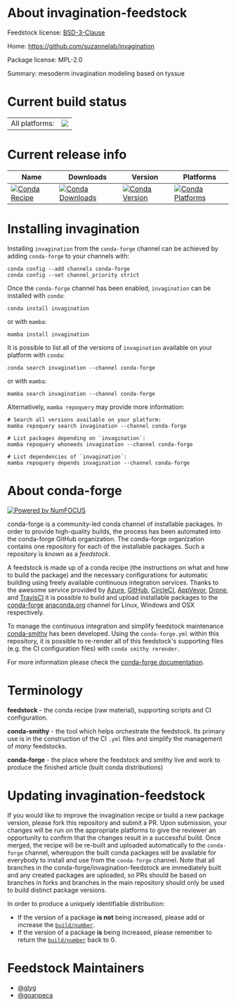 About invagination-feedstock
============================

Feedstock license: [BSD-3-Clause](https://github.com/conda-forge/invagination-feedstock/blob/main/LICENSE.txt)

Home: https://github.com/suzannelab/invagination

Package license: MPL-2.0

Summary: mesoderm invagination modeling based on tyssue

Current build status
====================


<table><tr><td>All platforms:</td>
    <td>
      <a href="https://dev.azure.com/conda-forge/feedstock-builds/_build/latest?definitionId=17762&branchName=main">
        <img src="https://dev.azure.com/conda-forge/feedstock-builds/_apis/build/status/invagination-feedstock?branchName=main">
      </a>
    </td>
  </tr>
</table>

Current release info
====================

| Name | Downloads | Version | Platforms |
| --- | --- | --- | --- |
| [![Conda Recipe](https://img.shields.io/badge/recipe-invagination-green.svg)](https://anaconda.org/conda-forge/invagination) | [![Conda Downloads](https://img.shields.io/conda/dn/conda-forge/invagination.svg)](https://anaconda.org/conda-forge/invagination) | [![Conda Version](https://img.shields.io/conda/vn/conda-forge/invagination.svg)](https://anaconda.org/conda-forge/invagination) | [![Conda Platforms](https://img.shields.io/conda/pn/conda-forge/invagination.svg)](https://anaconda.org/conda-forge/invagination) |

Installing invagination
=======================

Installing `invagination` from the `conda-forge` channel can be achieved by adding `conda-forge` to your channels with:

```
conda config --add channels conda-forge
conda config --set channel_priority strict
```

Once the `conda-forge` channel has been enabled, `invagination` can be installed with `conda`:

```
conda install invagination
```

or with `mamba`:

```
mamba install invagination
```

It is possible to list all of the versions of `invagination` available on your platform with `conda`:

```
conda search invagination --channel conda-forge
```

or with `mamba`:

```
mamba search invagination --channel conda-forge
```

Alternatively, `mamba repoquery` may provide more information:

```
# Search all versions available on your platform:
mamba repoquery search invagination --channel conda-forge

# List packages depending on `invagination`:
mamba repoquery whoneeds invagination --channel conda-forge

# List dependencies of `invagination`:
mamba repoquery depends invagination --channel conda-forge
```


About conda-forge
=================

[![Powered by
NumFOCUS](https://img.shields.io/badge/powered%20by-NumFOCUS-orange.svg?style=flat&colorA=E1523D&colorB=007D8A)](https://numfocus.org)

conda-forge is a community-led conda channel of installable packages.
In order to provide high-quality builds, the process has been automated into the
conda-forge GitHub organization. The conda-forge organization contains one repository
for each of the installable packages. Such a repository is known as a *feedstock*.

A feedstock is made up of a conda recipe (the instructions on what and how to build
the package) and the necessary configurations for automatic building using freely
available continuous integration services. Thanks to the awesome service provided by
[Azure](https://azure.microsoft.com/en-us/services/devops/), [GitHub](https://github.com/),
[CircleCI](https://circleci.com/), [AppVeyor](https://www.appveyor.com/),
[Drone](https://cloud.drone.io/welcome), and [TravisCI](https://travis-ci.com/)
it is possible to build and upload installable packages to the
[conda-forge](https://anaconda.org/conda-forge) [anaconda.org](https://anaconda.org/)
channel for Linux, Windows and OSX respectively.

To manage the continuous integration and simplify feedstock maintenance
[conda-smithy](https://github.com/conda-forge/conda-smithy) has been developed.
Using the ``conda-forge.yml`` within this repository, it is possible to re-render all of
this feedstock's supporting files (e.g. the CI configuration files) with ``conda smithy rerender``.

For more information please check the [conda-forge documentation](https://conda-forge.org/docs/).

Terminology
===========

**feedstock** - the conda recipe (raw material), supporting scripts and CI configuration.

**conda-smithy** - the tool which helps orchestrate the feedstock.
                   Its primary use is in the construction of the CI ``.yml`` files
                   and simplify the management of *many* feedstocks.

**conda-forge** - the place where the feedstock and smithy live and work to
                  produce the finished article (built conda distributions)


Updating invagination-feedstock
===============================

If you would like to improve the invagination recipe or build a new
package version, please fork this repository and submit a PR. Upon submission,
your changes will be run on the appropriate platforms to give the reviewer an
opportunity to confirm that the changes result in a successful build. Once
merged, the recipe will be re-built and uploaded automatically to the
`conda-forge` channel, whereupon the built conda packages will be available for
everybody to install and use from the `conda-forge` channel.
Note that all branches in the conda-forge/invagination-feedstock are
immediately built and any created packages are uploaded, so PRs should be based
on branches in forks and branches in the main repository should only be used to
build distinct package versions.

In order to produce a uniquely identifiable distribution:
 * If the version of a package **is not** being increased, please add or increase
   the [``build/number``](https://docs.conda.io/projects/conda-build/en/latest/resources/define-metadata.html#build-number-and-string).
 * If the version of a package **is** being increased, please remember to return
   the [``build/number``](https://docs.conda.io/projects/conda-build/en/latest/resources/define-metadata.html#build-number-and-string)
   back to 0.

Feedstock Maintainers
=====================

* [@glyg](https://github.com/glyg/)
* [@goanpeca](https://github.com/goanpeca/)

